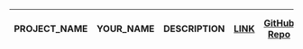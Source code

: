 | PROJECT_NAME | YOUR_NAME | DESCRIPTION | [LINK](LINK) | [GitHub Repo](REPO) | ![Cover Photo](IMAGE_LINK) |
|-|-|-|-|-|-|